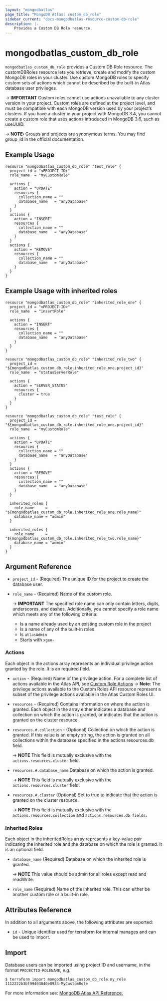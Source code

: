 ```yaml
---
layout: "mongodbatlas"
page_title: "MongoDB Atlas: custom_db_role"
sidebar_current: "docs-mongodbatlas-resource-custom-db-role"
description: |-
    Provides a Custom DB Role resource.
---
```


# mongodbatlas_custom_db_role

`mongodbatlas_custom_db_role` provides a Custom DB Role resource. The customDBRoles resource lets you retrieve, create and modify the custom MongoDB roles in your cluster. Use custom MongoDB roles to specify custom sets of actions which cannot be described by the built-in Atlas database user privileges.

-> **IMPORTANT** Custom roles cannot use actions unavailable to any cluster version in your project. Custom roles are defined at the project level, and must be compatible with each MongoDB version used by your project’s clusters. If you have a cluster in your project with MongoDB 3.4, you cannot create a custom role that uses actions introduced in MongoDB 3.6, such as useUUID.


-> **NOTE:** Groups and projects are synonymous terms. You may find group_id in the official documentation.

## Example Usage

```hcl
resource "mongodbatlas_custom_db_role" "test_role" {
  project_id = "<PROJECT-ID>"
  role_name  = "myCustomRole"

  actions {
    action = "UPDATE"
    resources {
      collection_name = ""
      database_name   = "anyDatabase"
    }
  }
  actions {
    action = "INSERT"
    resources {
      collection_name = ""
      database_name   = "anyDatabase"
    }
  }
  actions {
    action = "REMOVE"
    resources {
      collection_name = ""
      database_name   = "anyDatabase"
    }
  }
}
```

## Example Usage with inherited roles

```hcl
resource "mongodbatlas_custom_db_role" "inherited_role_one" {
  project_id = "<PROJECT-ID>"
  role_name  = "insertRole"

  actions {
    action = "INSERT"
    resources {
      collection_name = ""
      database_name   = "anyDatabase"
    }
  }
}

resource "mongodbatlas_custom_db_role" "inherited_role_two" {
  project_id = "${mongodbatlas_custom_db_role.inherited_role_one.project_id}"
  role_name  = "statusServerRole"

  actions {
    action = "SERVER_STATUS"
    resources {
      cluster = true
    }
  }
}

resource "mongodbatlas_custom_db_role" "test_role" {
  project_id = "${mongodbatlas_custom_db_role.inherited_role_one.project_id}"
  role_name  = "myCustomRole"

  actions {
    action = "UPDATE"
    resources {
      collection_name = ""
      database_name   = "anyDatabase"
    }
  }
  actions {
    action = "REMOVE"
    resources {
      collection_name = ""
      database_name   = "anyDatabase"
    }
  }

  inherited_roles {
    role_name     = "${mongodbatlas_custom_db_role.inherited_role_one.role_name}"
    database_name = "admin"
  }

  inherited_roles {
    role_name     = "${mongodbatlas_custom_db_role.inherited_role_two.role_name}"
    database_name = "admin"
  }
}

```

## Argument Reference

* `project_id` - (Required) The unique ID for the project to create the database user.
* `role_name` - (Required) Name of the custom role.

	-> **IMPORTANT** The specified role name can only contain letters, digits, underscores, and dashes. Additionally, you cannot specify a role name which meets any of the following criteria:

	* Is a name already used by an existing custom role in the project
	* Is a name of any of the built-in roles
	* Is `atlasAdmin`
	* Starts with `xgen-`


### Actions
Each object in the actions array represents an individual privilege action granted by the role. It is an required field.

* `action` - (Required) Name of the privilege action. For a complete list of actions available in the Atlas API, see [Custom Role Actions](https://docs.atlas.mongodb.com/reference/api/custom-role-actions)
-> **Note**: The privilege actions available to the Custom Roles API resource represent a subset of the privilege actions available in the Atlas Custom Roles UI.

* `resources` - (Required) Contains information on where the action is granted. Each object in the array either indicates a database and collection on which the action is granted, or indicates that the action is granted on the cluster resource.

* `resources.#.collection` - (Optional) Collection on which the action is granted. If this value is an empty string, the action is granted on all collections within the database specified in the actions.resources.db field.

	-> **NOTE** This field is mutually exclusive with the `actions.resources.cluster` field.

* `resources.#.database_name`	Database on which the action is granted.

	-> **NOTE** This field is mutually exclusive with the `actions.resources.cluster` field.

* `resources.#.cluster`	(Optional) Set to true to indicate that the action is granted on the cluster resource.

	-> **NOTE** This field is mutually exclusive with the `actions.resources.collection` and `actions.resources.db fields`.

### Inherited Roles
Each object in the inheritedRoles array represents a key-value pair indicating the inherited role and the database on which the role is granted. It is an optional field.

* `database_name` (Required) Database on which the inherited role is granted.

	-> **NOTE** This value should be admin for all roles except read and readWrite.

* `role_name`	(Required) Name of the inherited role. This can either be another custom role or a built-in role.


## Attributes Reference
In addition to all arguments above, the following attributes are exported:

* `id` - Unique identifier used for terraform for internal manages and can be used to import.

## Import

Database users can be imported using project ID and username, in the format `PROJECTID-ROLENAME`, e.g.

```
$ terraform import mongodbatlas_custom_db_role.my_role 1112222b3bf99403840e8934-MyCustomRole
```

For more information see: [MongoDB Atlas API Reference.](https://docs.atlas.mongodb.com/reference/api/custom-roles/)